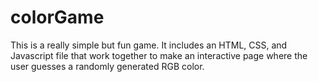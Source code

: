# colorGame
This is a really simple but fun game. It includes an HTML, CSS, and Javascript file that work 
together to make an interactive page where the user guesses a randomly generated RGB color.
